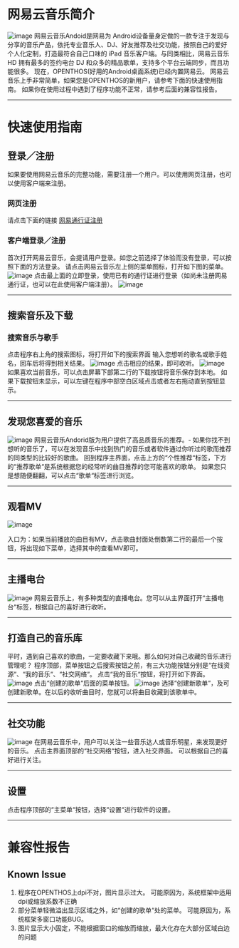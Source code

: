 #  网易云音乐简介
![image](../pic/yule/Summary.png)
网易云音乐Andoid是网易为 Android设备量身定做的一款专注于发现与分享的音乐产品，依托专业音乐人、DJ、好友推荐及社交功能，按照自己的爱好个人化定制，打造最符合自己口味的 iPad 音乐客户端。与同类相比，网易云音乐 HD 拥有最多的签约电台 DJ 和众多的精品歌单，支持多个平台云端同步，而且功能很多。
现在，OPENTHOS(好用的Android桌面系统)已经内置网易云。
网易云音乐上手非常简单，如果您是OPENTHOS的新用户，请参考下面的快速使用指南。
如果你在使用过程中遇到了程序功能不正常，请参考后面的兼容性报告。

***
# 快速使用指南
## 登录／注册
如果要使用网易云音乐的完整功能，需要注册一个用户。可以使用网页注册，也可以使用客户端来注册。
### 网页注册
请点击下面的链接
[网易通行证注册](https://zc.reg.163.com/regInitialized)
### 客户端登录／注册
首次打开网易云音乐，会提请用户登录。如您之前选择了体验而没有登录，可以按照下面的方法登录。
请点击网易云音乐左上侧的菜单图标，打开如下图的菜单。
![image](../pic/yule/Menu.png)
点击最上面的立即登录，使用已有的通行证进行登录（如尚未注册网易通行证，也可以在此使用客户端注册）。
![image](../pic/yule/Login.png)

***
## 搜索音乐及下载
### 搜索音乐与歌手
点击程序右上角的搜索图标，将打开如下的搜索界面
输入您想听的歌名或歌手姓名，回车后将得到相关结果。
![image](../pic/yule/SearchResult.png)
点击相应的结果，即可收听。
![image](../pic/yule/PlayState1.png)
如果喜欢当前音乐，可以点击屏幕下部第二行的下载按钮将音乐保存到本地。
如果下载按钮未显示，可以左键在程序中部空白区域点击或者左右拖动直到按钮显示。

***
## 发现您喜爱的音乐
![image](../pic/yule/suggestion.png)
网易云音乐Andorid版为用户提供了高品质音乐的推荐。- 如果你找不到想听的音乐了，可以在发现音乐中找到热门的音乐或者软件通过你听过的歌而推荐的同类型的比较好的歌曲。
回到程序主界面，点击上方的“个性推荐“标签，下方的“推荐歌单“是系统根据您的经常听的曲目推荐的您可能喜欢的歌单。
如果您只是想随便翻翻，可以点击“歌单“标签进行浏览。

***
## 观看MV
![image](../pic/yule/PlayMV.png)

入口为：如果当前播放的曲目有MV，点击歌曲封面处倒数第二行的最后一个按钮，将出现如下菜单，选择其中的查看MV即可。

***
## 主播电台
![image](../pic/yule/LiveCast.png)
网易云音乐上，有多种类型的直播电台。您可以从主界面打开“主播电台“标签，根据自己的喜好进行收听。

***
## 打造自己的音乐库
平时，遇到自己喜欢的歌曲，一定要收藏下来哦。那么如何对自己收藏的音乐进行管理呢？
程序顶部，菜单按钮之后搜索按钮之前，有三大功能按钮分别是“在线资源“、“我的音乐“、“社交网络“。
点击“我的音乐“按钮，将打开如下界面。
![image](../pic/yule/MyPlayList.png)
点击“创建的歌单“后面的菜单按钮。
![image](../pic/yule/MyPlayListMenu.png)
选择“创建新歌单“，及可创建新歌单。在以后的收听曲目时，您就可以将曲目收藏到该歌单中。

***
## 社交功能
![image](../pic/yule/SocialNetwork.png)
在网易云音乐中，用户可以关注一些音乐达人或音乐明星，来发现更好的音乐。
点击主界面顶部的“社交网络“按钮，进入社交界面。
可以根据自己的喜好进行关注。

***
## 设置
点击程序顶部的“主菜单“按钮，选择“设置“进行软件的设置。

***
# 兼容性报告
## Known Issue
1.  程序在OPENTHOS上dpi不对，图片显示过大。
     可能原因为，系统框架中适用dpi或缩放系数不正确
2.  部分菜单轻微溢出显示区域之外，如“创建的歌单“处的菜单。
     可能原因为，系统框架多窗口功能BUG。
3.  图片显示大小固定，不能根据窗口的缩放而缩放，最大化存在大部分区域白边的问题
